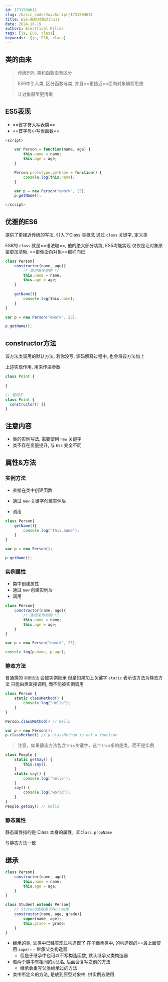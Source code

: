 ```yaml
---
id: 1731504611
slug: /basic_code/JavaScript/1731504611
title: ES6-面向对象之Class
date: 2024-10-19
authors: Electrical Killer
tags: [js, ES6, class]
keywords:  [js, ES6, class]
---
```


## 类的由来

> 传统ES5, 类和函数没有区分
>
> ES6中引入类, 区分函数与类, 并且==更接近==面向对象编程思想
>
> 让对象原型更清晰                                                              

## ES5表现

- ==首字符大写表类==
- ==首字母小写表函数==

```js
<script>

    var Person = function(name, age) {
        this.name = name;
        this.age = age;
    }

    Person.prototype.getName = function() {
        console.log(this.name);
    }

    var p = new Person("ework", 25);
    p.getName();

</script>
```

## 优雅的ES6

提供了更接近传统的写法, 引入了Class 类概念
通过 `class` 关键字, 定义类

ES6的 `class` 就是==语法糖==, 他的绝大部分功能, ES5均能实现
仅仅是让对象原型更加清晰, ==更像面向对象==编程而已

```js
class Person{
    constructor(name, age){
        /* 类用来传参的 */
        this.name = name;
        this.age = age;
    }
    
    getName(){
        console.log(this.name);
    }
}

var p = new Person("ework", 25);

p.getName();
```

## constructor方法

该方法类调用的默认方法, 
若你没写, 源码解释过程中, 也会将该方法加上

上述实现作用, 用来传递参数

```js
class Point {
	
}

// 等同于
class Point {
  constructor() {}
}
```

## 注意内容

- 类的实例写法, 需要使用 `new` 关键字
- 类不存在变量提升, 与 `ES5` 完全不同

## 属性&方法

### 实例方法

- 直接在类中创建函数
- 通过 `new` 关键字创建实例后

- 调用

```js
class Person{
    getName(){
        console.log("this.name");
    }
}

var p = new Person();

p.getName();
```

### 实例属性

- 类中创建属性
- 通过 `new` 创建实例后
- 调用

```js
class Person{
    constructor(name, age){
        /* 类用来传参的 */
        this.name = name;
        this.age = age;
    }
}

var p = new Person("ework", 25);

console.log(p.name, p.age);
```

### 静态方法

普通类的 `实例方法` 会被实例继承
但是如果加上关键字 `static` 表示该方法为静态方法
只能由类直接调用, 而不能被实例调用

```js
class Person {
    static classMethod() {
        console.log("Hello");
    }
}

Person.classMethod() // Hello

var p = new Person();
p.classMethod() // p.classMethod is not a function
```

> 注意，如果静态方法包含`this`关键字，这个`this`指的是类，而不是实例

```js
class People {
    static getSay() {
        this.say();
    }
    static say() {
        console.log('hello');
    }
    say() {
        console.log('world');
    }
}
People.getSay() // hello
```

### 静态属性

静态属性指的是 Class 本身的属性，即`Class.propName`

与静态方法一致

## 继承

```js
class Person{
    constructor(name, age){
        this.name = name;
        this.age = age;
    }  
}

class Student extends Person{
    // Stutend类继承于Person类
    constructor(name, age, grade){
        super(name, age);
        this.grade = grade;
    }    
}
```

- 继承的类, 父类中已经实现过构造器了
    在子继承类中, 的构造器的==最上面使用 `super`== 继承父类构造器
    - 但是子继承中也可以不写构造函数, 默认继承父类构造器
- 若两个类中有相同的`方法`名, 后面会复写之前的方法
    - 继承会重写父类继承过的方法
- 类中所定义的方法, 是放到原型对象中, 供实例去使用
